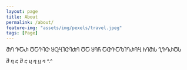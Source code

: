 ```yaml
---
layout: page
title: About
permalink: /about/
feature-img: "assets/img/pexels/travel.jpeg"
tags: [Page]
---
```


ႫႤ ႥႠႰ ႣႠႥႨႧ ႸႳႡႨႧႨႻႤ ႣႠ ႸႤႬ ႠႧႥႠႪႨႤႰႤႡ ႹႤႫႱ ႢႥႤႰႣႱ

ⴋ ⴄ ⴀ ⴋ ⴀ ⴗ ⴄ ⴁ ⴈ ^.^
 